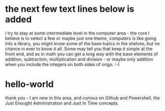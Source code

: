 
# the next few text lines below is added
I try to stay at some intermediate level in the computer area - the core I believe is to select a few or maybe just one theme, computers is like going into a library, you might know some of the base topics in the shelves, but no chance in ever to know it all. Some may tell you that keep it simple at the front end, and as in math you can get a long way with the base elements of addition, subtraction, multiplication and division - or maybe only addition when you include the integers on both sides of origo. :-)

# hello-world
thank you - I am new in this area, and curious on Github and Powershell, the Just Enought Administration and Just In Time concepts.

